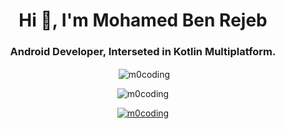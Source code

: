 <h1 align="center">Hi 👋, I'm Mohamed Ben Rejeb</h1>
<h3 align="center">Android Developer, Interseted in Kotlin Multiplatform.</h3>

<p align="center">&nbsp;<img align="center" src="https://github-readme-stats-sigma-five.vercel.app/api?username=m0coding&show_icons=true&locale=en" alt="m0coding" /></p>


<p align="center"><img align="center" src="https://github-readme-stats-sigma-five.vercel.app/api/top-langs?username=m0coding&show_icons=true&locale=en&layout=compact" alt="m0coding" /></p>

<!-- <p align="center"> <img src="https://komarev.com/ghpvc/?username=m0coding&label=Profile%20views&color=0e75b6&style=flat" alt="m0codinge" /> </p> -->

<p align="center"> <a href="https://github.com/ryo-ma/github-profile-trophy"><img src="https://github-profile-trophy.vercel.app/?username=m0coding" alt="m0coding" /></a> </p>
